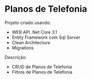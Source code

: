 # Planos de Telefonia
Projeto criado usando:
  - WEB API .Net Core 3.1
  - Entity Framework com Sql Server
  - Clean Architecture
  - Migrations
  
Descrição:
  - CRUD de Planos de Telefonia
  - Filtros de Planos de Telefonia
